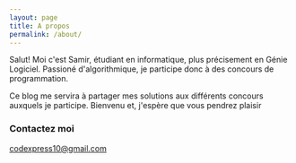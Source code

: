 ```yaml
---
layout: page
title: A propos
permalink: /about/
---
```


<p> 
    Salut! Moi c'est Samir, étudiant en informatique, plus précisement en Génie Logiciel.
    Passioné d'algorithmique, je participe donc à des concours de programmation.
</p> 

<p>
    Ce blog me servira à partager mes solutions aux différents concours auxquels je participe.
    Bienvenu et, j'espère que vous pendrez plaisir
</p>



### Contactez moi

[codexpress10@gmail.com](mailto:email@domain.com)